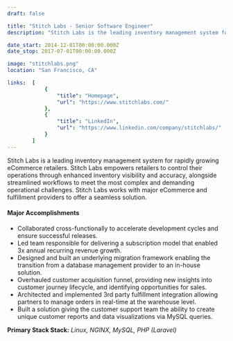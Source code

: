 ```yaml
---
draft: false

title: "Stitch Labs - Senior Software Engineer"
description: "Stitch Labs is the leading inventory management system for rapidly growing brands. Purpose built for today’s modern multi-channel retailers, Stitch Labs provides scalability through improved efficiencies that enable sustained growth, while expanding into new channels and products. Stitch Labs also empowers retailers to take control of their operations through enhanced inventory visibility and accuracy, alongside streamlined workflows to meet the most complex and demanding operations."

date_start: 2014-12-01T00:00:00.000Z
date_stop: 2017-07-01T00:00:00.000Z

image: "stitchlabs.png"
location: "San Francisco, CA"

links:  [
            {
                "title": "Homepage",
                "url": "https://www.stitchlabs.com/"
            },
            {
                "title": "LinkedIn",
                "url": "https://www.linkedin.com/company/stitchlabs/"
            }
        ]
---
```


Stitch Labs is a leading inventory management system for rapidly growing eCommerce retailers. Stitch Labs empowers retailers to control their operations through enhanced inventory visibility and accuracy, alongside streamlined workflows to meet the most complex and demanding operational challenges. Stitch Labs works with major eCommerce and fulfillment providers to offer a seamless solution. 

#### Major Accomplishments 
* Collaborated cross-functionally to accelerate development cycles and ensure successful releases.
* Led team responsible for delivering a subscription model that enabled 3x annual recurring revenue growth. 
* Designed and built an underlying migration framework enabling the transition from a database management provider to an in-house solution.
* Overhauled customer acquisition funnel, providing new insights into customer journey lifecycle, and identifying opportunities for sales. 
* Architected and implemented  3rd party fulfillment integration allowing partners to manage orders in real-time at the warehouse level.
* Built a solution giving the customer support team the ability to create unique customer reports and data visualizations via MySQL queries. 

**Primary Stack Stack:** *Linux, NGINX, MySQL, PHP (Laravel)*